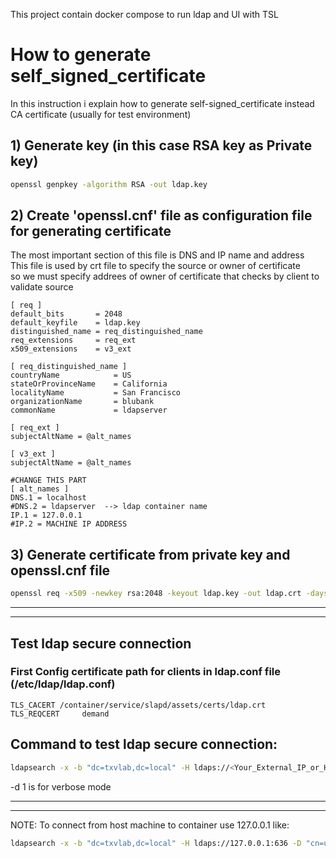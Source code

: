 This project contain docker compose to run ldap and UI with TSL   

# How to generate self_signed_certificate
In this instruction i explain how to generate self-signed_certificate instead CA certificate (usually for test environment)

## 1) Generate key (in this case RSA key as Private key)
```bash
openssl genpkey -algorithm RSA -out ldap.key
```

## 2) Create 'openssl.cnf' file as configuration file for generating certificate
The most important section of this file is DNS and IP name and address   
This file is used by crt file to specify the source or owner of certificate   
so we must specify addrees of owner of certificate that checks by client to validate source  
```file
[ req ]
default_bits       = 2048
default_keyfile    = ldap.key
distinguished_name = req_distinguished_name
req_extensions     = req_ext
x509_extensions    = v3_ext

[ req_distinguished_name ]
countryName            = US
stateOrProvinceName    = California
localityName           = San Francisco
organizationName       = blubank
commonName             = ldapserver

[ req_ext ]
subjectAltName = @alt_names

[ v3_ext ]
subjectAltName = @alt_names

#CHANGE‌ THIS‌ PART‌
[ alt_names ]
DNS.1 = localhost
#DNS.2 = ldapserver  --> ldap container name
IP.1 = 127.0.0.1
#IP.2 = MACHINE‌ IP ADDRESS
```
## 3) Generate certificate from private key and openssl.cnf file
```bash
openssl req -x509 -newkey rsa:2048 -keyout ldap.key -out ldap.crt -days 365 -nodes -config openssl.cnf
```

___________

____
## Test ldap secure  connection 
### First Config certificate path for clients in ldap.conf file (/etc/ldap/ldap.conf)
```file
TLS_CACERT /container/service/slapd/assets/certs/ldap.crt
TLS_REQCERT     demand
```

## Command to test ldap secure connection:
```bash
ldapsearch -x -b "dc=txvlab,dc=local" -H ldaps://<Your_External_IP_or_Hostname>:636 -D "cn=user-ro,dc=txvlab,dc=local" -w pass123 -ZZ -d 1
```
-d 1 is for verbose mode

____
___
NOTE: To connect from host machine to container use 127.0.0.1 like:
```bash
ldapsearch -x -b "dc=txvlab,dc=local" -H ldaps://127.0.0.1:636 -D "cn=user-ro,dc=txvlab,dc=local" -w pass123 -d 1
```
